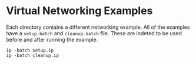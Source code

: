 # Virtual Networking Examples

Each directory contains a different networking example. All of the
examples have a `setup.batch` and `cleanup.batch` file. These are
indeted to be used before and after running the example.

    ip -batch setup.ip
    ip -batch cleanup.ip
